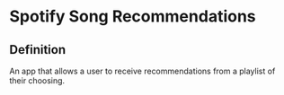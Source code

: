 # Spotify Song Recommendations

## Definition

An app that allows a user to receive recommendations from a playlist of their choosing.

